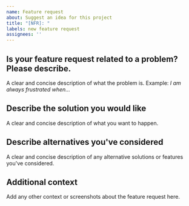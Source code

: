 ```yaml
---
name: Feature request
about: Suggest an idea for this project
title: "[NFR]: "
labels: new feature request
assignees: ''
---
```


## Is your feature request related to a problem? Please describe.

A clear and concise description of what the problem is. Example: _I am always frustrated when..._

## Describe the solution you would like

A clear and concise description of what you want to happen.

## Describe alternatives you've considered

A clear and concise description of any alternative solutions or features you've considered.

## Additional context

Add any other context or screenshots about the feature request here.
